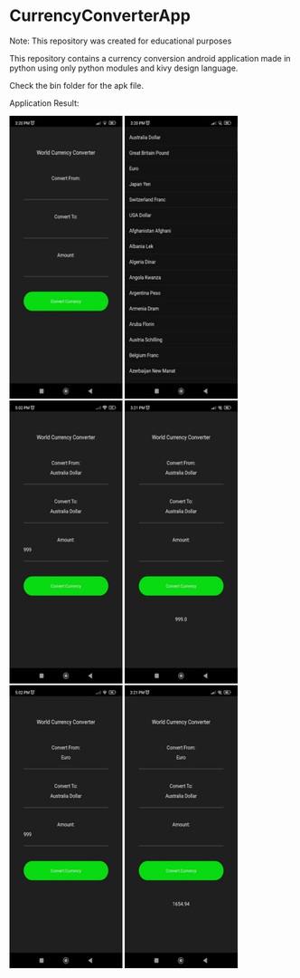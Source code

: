 # CurrencyConverterApp

Note: This repository was created for educational purposes

This repository contains a currency conversion android application made in python using only python modules and kivy design language.

Check the bin folder for the apk file. 

Application Result:

<img src="https://github.com/Ronn-M/CurrencyConverterApp/blob/d5b6cb05550b655889dd1a3c519b9359c72d58c6/app-output/Screenshot_1.jpg" width="200" height="500">       
<img src="https://github.com/Ronn-M/CurrencyConverterApp/blob/d5b6cb05550b655889dd1a3c519b9359c72d58c6/app-output/Screenshot_2.jpg" width="200" height="500">      
<img src="https://github.com/Ronn-M/CurrencyConverterApp/blob/d5b6cb05550b655889dd1a3c519b9359c72d58c6/app-output/Screenshot_3.jpg" width="200" height="500">     
<img src="https://github.com/Ronn-M/CurrencyConverterApp/blob/d5b6cb05550b655889dd1a3c519b9359c72d58c6/app-output/Screenshot_4.jpg" width="200" height="500">     
<img src="https://github.com/Ronn-M/CurrencyConverterApp/blob/d5b6cb05550b655889dd1a3c519b9359c72d58c6/app-output/Screenshot_5.jpg" width="200" height="500">     
<img src="https://github.com/Ronn-M/CurrencyConverterApp/blob/d5b6cb05550b655889dd1a3c519b9359c72d58c6/app-output/Screenshot_6.jpg" width="200" height="500">  

